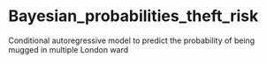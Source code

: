 # Bayesian_probabilities_theft_risk
 Conditional autoregressive model to predict the probability of being mugged in multiple London ward
